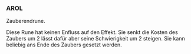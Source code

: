 ### AROL

Zauberendrune.

Diese Rune hat keinen Enfluss auf den Effekt. Sie senkt die Kosten des Zaubers um 2 lässt dafür aber seine
Schwierigkeit um 2 steigen. Sie kann beliebig ans Ende des Zaubers gesetzt werden.
